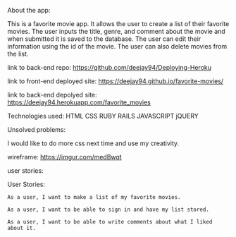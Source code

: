 About the app:

This is a favorite movie app. It allows the user to create a list of their favorite movies. The user inputs the title, genre, and comment about the movie and when submitted it is saved to the database. The user can edit their information using the id of the movie. The user can also delete movies from the list.

link to back-end repo: https://github.com/deejay94/Deploying-Heroku

link to front-end deployed site:
https://deejay94.github.io/favorite-movies/

link to back-end depolyed site:
https://deejay94.herokuapp.com/favorite_movies

Technologies used:
HTML
CSS
RUBY
RAILS
JAVASCRIPT
jQUERY

Unsolved problems:

I would like to do more css next time and use my creativity.

wireframe:
https://imgur.com/medBwqt

user stories:


User Stories:

    As a user, I want to make a list of my favorite movies.

    As a user, I want to be able to sign in and have my list stored.

    As a user, I want to be able to write comments about what I liked about it.
